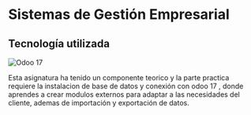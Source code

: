 # Sistemas de Gestión Empresarial 

## Tecnología utilizada
![Odoo 17](https://img.shields.io/badge/Odoo%2017-714B67?style=flat-square&logoColor=white)

Esta asignatura ha tenido un componente teorico y la parte practica requiere la instalacion de base de datos y conexión con odoo 17 , donde aprendes a crear modulos externos para adaptar a las necesidades del cliente, ademas de importación y exportación de datos.
